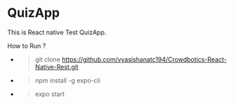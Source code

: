 # QuizApp

This is React native Test QuizApp.

How to Run ?

- > git clone https://github.com/vyasishanatc194/Crowdbotics-React-Native-Rest.git
- > npm install -g expo-cli
- > expo start
